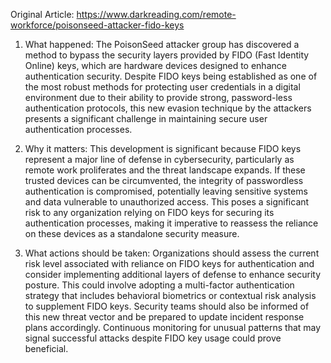 Original Article: https://www.darkreading.com/remote-workforce/poisonseed-attacker-fido-keys

1) What happened: The PoisonSeed attacker group has discovered a method to bypass the security layers provided by FIDO (Fast Identity Online) keys, which are hardware devices designed to enhance authentication security. Despite FIDO keys being established as one of the most robust methods for protecting user credentials in a digital environment due to their ability to provide strong, password-less authentication protocols, this new evasion technique by the attackers presents a significant challenge in maintaining secure user authentication processes.

2) Why it matters: This development is significant because FIDO keys represent a major line of defense in cybersecurity, particularly as remote work proliferates and the threat landscape expands. If these trusted devices can be circumvented, the integrity of passwordless authentication is compromised, potentially leaving sensitive systems and data vulnerable to unauthorized access. This poses a significant risk to any organization relying on FIDO keys for securing its authentication processes, making it imperative to reassess the reliance on these devices as a standalone security measure.

3) What actions should be taken: Organizations should assess the current risk level associated with reliance on FIDO keys for authentication and consider implementing additional layers of defense to enhance security posture. This could involve adopting a multi-factor authentication strategy that includes behavioral biometrics or contextual risk analysis to supplement FIDO keys. Security teams should also be informed of this new threat vector and be prepared to update incident response plans accordingly. Continuous monitoring for unusual patterns that may signal successful attacks despite FIDO key usage could prove beneficial.